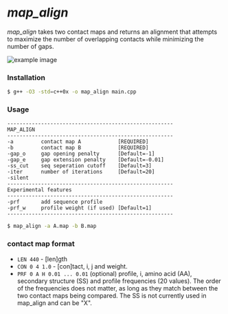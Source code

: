 # _map_align_
_map_align_ takes two contact maps and returns an alignment that attempts to maximize the number of overlapping contacts while minimizing the number of gaps.

![example image](https://raw.githubusercontent.com/sokrypton/map_align/master/map_align_fig.png)

### Installation
```sh
$ g++ -O3 -std=c++0x -o map_align main.cpp
```

### Usage
```
------------------------------------------------------
MAP_ALIGN
------------------------------------------------------
-a         contact map A            [REQUIRED]
-b         contact map B            [REQUIRED]
-gap_o     gap opening penalty      [Default=-1]
-gap_e     gap extension penalty    [Default=-0.01]
-ss_cut    seq seperation cutoff    [Default=3]
-iter      number of iterations     [Default=20]
-silent
------------------------------------------------------
Experimental features
------------------------------------------------------
-prf       add sequence profile
-prf_w     profile weight (if used) [Default=1]
------------------------------------------------------
```
```sh
$ map_align -a A.map -b B.map
```

### contact map format
- ```LEN 440``` - [len]gth
- ```CON 0 4 1.0```  - [con]tact, i, j and weight.
- ```PRF 0 A H 0.01 ... 0.01``` (optional) profile, i, amino acid (AA), secondary structure (SS) and profile frequencies (20 values). The order of the frequencies does not matter, as long as they match between the two contact maps being compared. The SS is not currently used in map_align and can be "X".
